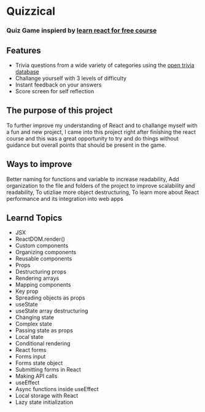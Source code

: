 # Quizzical
### Quiz Game inspierd by [learn react for free course](https://scrimba.com/learn/learnreact)


## Features
* Trivia questions from a wide variety of categories using the [open trivia database ](https://opentdb.com/api_config.php)
* Challange yourself with 3 levels of difficulty
* Instant feedback on your answers
* Score screen for self reflection

## The purpose of this project
To further improve my understanding of React and to challange myself with a fun and new project, I came into this project right after finishing the react course and this was a great opportunity to try and do things without guidance but overall points that should be present in the game.

## Ways to improve
Better naming for functions and variable to increase readability, Add organization to the file and folders of the project to improve scalability and readability, To utizliae more object destructuring, To learn more about React performance and its integration into web apps

## Learnd Topics
* JSX
* ReactDOM.render()
* Custom components
* Organizing components
* Reusable components
* Props
* Destructuring props
* Rendering arrays
* Mapping components
* Key prop
* Spreading objects as props
* useState
* useState array destructuring
* Changing state
* Complex state
* Passing state as props
* Local state
* Conditional rendering
* React forms
* Forms input
* Forms state object
* Submitting forms in React
* Making API calls
* useEffect
* Async functions inside useEffect
* Local storage with React
* Lazy state initialization
